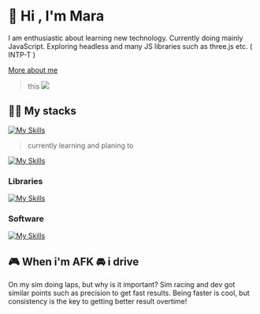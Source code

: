 # :wave: Hi , I'm Mara

I am enthusiastic about learning new technology. Currently doing mainly JavaScript. Exploring headless and many JS libraries such as three.js etc. ( INTP-T )

[More about me](https://eraertsalan.be)

> this
![](https://quotefancy.com/media/wallpaper/3840x2160/4695-Stephen-Hawking-Quote-Intelligence-is-the-ability-to-adapt-to.jpg)

## :technologist: My stacks  

[![My Skills](https://skillicons.dev/icons?i=html,css,js,php,nodejs,mongodb,mysql,ts)](https://eraertsalan.be)

> currently learning and planing to

[![My Skills](https://skillicons.dev/icons?i=c,jest,cs,cpp,redux)](https://eraertsalan.be)

### Libraries

[![My Skills](https://skillicons.dev/icons?i=react,astro,next,threejs,electron,express,tailwind,bootstrap,pug,sass,wordpress)](https://eraertsalan.be)

### Software

[![My Skills](https://skillicons.dev/icons?i=notion,photoshop,figma,idea,vscode,sublime&perline=20)](https://eraertsalan.be)


## :video_game: When i'm AFK :oncoming_automobile: i drive

On my sim doing laps, but why is it important? Sim racing and dev got similar points such as precision to get fast results. Being faster is cool, but consistency is the key to getting better result overtime!
